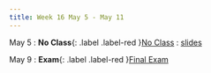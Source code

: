 ```yaml
---
title: Week 16 May 5 - May 11
---
```

May 5 
: **No Class**{: .label .label-red }[No Class](#)
  : [slides](#)

May 9
: **Exam**{: .label .label-red }[Final Exam](#)

